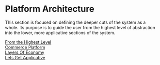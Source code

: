 # Platform Architecture

This section is focused on defining the deeper cuts of the system as a whole. Its purpose is to guide the user from the highest level of abstraction into the lower, more applicative sections of the system.

[From the Highest Level](fromTheHighestLevel.md)<br>
[Commerce Platform](commercePlatform.md)<br>
[Layers Of Economy](layersOfEconomy.md)<br>
[Lets Get Applicative](letsGetApplicative.md)<br>